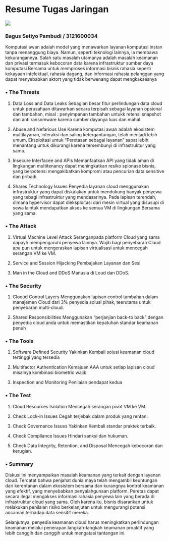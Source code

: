 # Resume Tugas Jaringan

![](https://www.seekpng.com/png/detail/416-4164571_logo-pens-png-electronic-engineering-polytechnic-institute-of.png)
### Bagus Setiyo Pambudi / 3121600034



Komputasi awan adalah model yang menawarkan layanan komputasi instan tanpa menanggung biaya. Namun, seperti teknologi lainnya, ia membawa kekurangannya. Salah satu masalah utamanya adalah masalah keamanan dan privasi termasuk kebocoran data karena infrastruktur sumber daya komputasi Bersama untuk memproses informasi bisnis rahasia seperti kekayaan intelektual, rahasia dagang, dan informasi rahasia pelanggan yang dapat menyebabkan aktort yang tidak berwenang dapat mengkaksesnya

### •	The Threats
1.	Data Loss and Data Leaks
Sebagian besar fitur perlindungan data cloud untuk perusahaan ditawarkan secara terpisah sebagai layanan opsional dan tambahan, misal : penyimpanan tambahan untukk retensi snapshot dan anti ransomware karena sumber dayanya luas dan mahal.

2.	Abuse and Nefarious Use
Karena komputasi awan adalah ekosistem multilayanan, interaksi dan saling ketergantungan, telah menjadi lebih umum. Eksploitasi untuk “Peretasan sebagai layanan” sapat lebih menantang untuk dikurangi karena tersembunyi di infrastruktur yang sama.

3.	Insecure Interfacee and APIs
Memanfaatkan API yang tidak aman di lingkungan multitenancy dapat meningkatkan resiko spionase bisnis, yang berpotensi mengakibatkan kompromi atau pencurian data sensitive dan pribadi.

4.	Shares Technology Issues
Penyedia layanan cloud menggunakan infrastruktur yang dapat diskalakan untuk mendukung banyak penyewa yang tebagi infrastruktur yang mendasarinya. Pada lapisan terendah, dimana hypervisor dapat dieksploitasi dari mesin virtual yang disusupi di sewa laintuk mendapatkan akses ke semua VM di lingkungan Bersama yang sama.

### •	The Attack
1.	Virtual Machine Level Attack
Seranganpada platform Cloud yang sama dapayh mempengaruhi penyewa lainnya. Wajib bagi penyebaran Cloud apa pun untuk mengeraskan lapisan virtualisasi untuk mencegah serangan VM ke VM.

2.	Service and Session Hijacking
Pembajakan Layanan dan Sesi.

3.	Man in the Cloud and DDoS
Manusia di Loud dan DDoS.


### •	The Security
1.	Clooud Control Layers
Menggunakan lapisan control tambahan dalam manajemen Cloud dari 3% penyedia solusi pihak, teerutama untuk penyebaran multi-cloud.

2.	Shared Responsibilities
Menggunakan “perjanjian back-to back” dengan penyedia cloud anda untuk memastikan kepatuhan standar keamanan penuh

### •	The Tools
1.	Software Defined Security
Yakinkan Kembali solusi keamanan cloud tertinggi yang tersedia

2.	Multifactor Authentication
Kemajuan AAA untuk setiap lapisan cloud misalnya kombinasi biometric wajib

3.	Inspection and Monitoring
Penilaian pendapat kedua

### •	The Test
1.	Cloud Resources Isolation
Mencegah serangan pivot VM ke VM.

2.	Check Lock-in Issues
Cegah terjebak dalam produk yang rentan.

3.	Check Governance Issues
Yakinkan Kembali standar praktek terbaik.

4.	Check Compliance Issues
Hindari sanksi dan hukuman.

5.	Check Data Integrity, Retention, and Disposal
Mencegah kebocoran dan kerugian.

### •	Summary

Diskusi ini menyampaikan masalah keamanan yang terkait dengan layanan cloud. Tercatat bahwa penjahat dunia maya telah mengambil keuntungan dari kerentanan dalam ekosistem bersama dan kurangnya kontrol keamanan yang efektif, yang menyebabkan penyalahgunaan platform. Peretas dapat secara ilegal mengakses informasi rahasia penyewa lain yang berada di infrastruktur cloud yang sama. Oleh karena itu, bisnis disarankan untuk melakukan penilaian risiko berkelanjutan untuk mengurangi potensi ancaman terhadap data sensitif mereka.

Selanjutnya, penyedia keamanan cloud harus meningkatkan perlindungan keamanan melalui penerapan langkah-langkah keamanan proaktif yang lebih canggih dan canggih untuk mengatasi tantangan ini.











